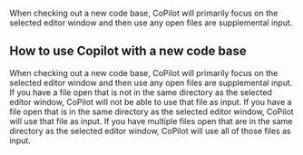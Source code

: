 When checking out a new code base, CoPilot will primarily focus on the selected editor window and then use any open files are supplemental input.

## How to use Copilot with a new code base

When checking out a new code base, CoPilot will primarily focus on the selected editor window and then use any open files are supplemental input.   If you have a file open that is not in the same directory as the selected editor window, CoPilot will not be able to use that file as input.  If you have a file open that is in the same directory as the selected editor window, CoPilot will use that file as input.  If you have multiple files open that are in the same directory as the selected editor window, CoPilot will use all of those files as input.
